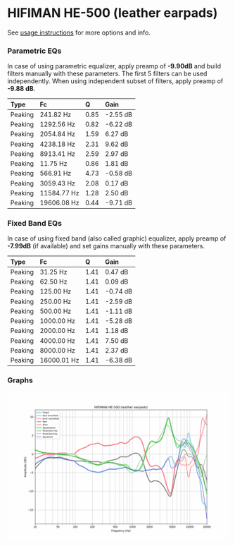 # HIFIMAN HE-500 (leather earpads)
See [usage instructions](https://github.com/jaakkopasanen/AutoEq#usage) for more options and info.

### Parametric EQs
In case of using parametric equalizer, apply preamp of **-9.90dB** and build filters manually
with these parameters. The first 5 filters can be used independently.
When using independent subset of filters, apply preamp of **-9.88 dB**.

| Type    | Fc          |    Q | Gain     |
|:--------|:------------|:-----|:---------|
| Peaking | 241.82 Hz   | 0.85 | -2.55 dB |
| Peaking | 1292.56 Hz  | 0.82 | -6.22 dB |
| Peaking | 2054.84 Hz  | 1.59 | 6.27 dB  |
| Peaking | 4238.18 Hz  | 2.31 | 9.62 dB  |
| Peaking | 8913.41 Hz  | 2.59 | 2.97 dB  |
| Peaking | 11.75 Hz    | 0.86 | 1.81 dB  |
| Peaking | 566.91 Hz   | 4.73 | -0.58 dB |
| Peaking | 3059.43 Hz  | 2.08 | 0.17 dB  |
| Peaking | 11584.77 Hz | 1.28 | 2.50 dB  |
| Peaking | 19606.08 Hz | 0.44 | -9.71 dB |

### Fixed Band EQs
In case of using fixed band (also called graphic) equalizer, apply preamp of **-7.99dB**
(if available) and set gains manually with these parameters.

| Type    | Fc          |    Q | Gain     |
|:--------|:------------|:-----|:---------|
| Peaking | 31.25 Hz    | 1.41 | 0.47 dB  |
| Peaking | 62.50 Hz    | 1.41 | 0.09 dB  |
| Peaking | 125.00 Hz   | 1.41 | -0.74 dB |
| Peaking | 250.00 Hz   | 1.41 | -2.59 dB |
| Peaking | 500.00 Hz   | 1.41 | -1.11 dB |
| Peaking | 1000.00 Hz  | 1.41 | -5.28 dB |
| Peaking | 2000.00 Hz  | 1.41 | 1.18 dB  |
| Peaking | 4000.00 Hz  | 1.41 | 7.50 dB  |
| Peaking | 8000.00 Hz  | 1.41 | 2.37 dB  |
| Peaking | 16000.01 Hz | 1.41 | -6.38 dB |

### Graphs
![](./HIFIMAN%20HE-500%20(leather%20earpads).png)